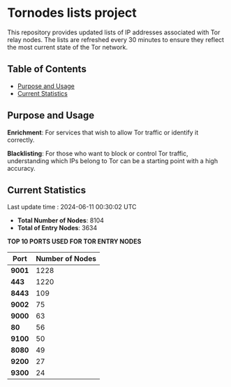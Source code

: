 # Tornodes lists project

This repository provides updated lists of IP addresses associated with Tor relay nodes. The lists are refreshed every 30 minutes to ensure they reflect the most current state of the Tor network.

## Table of Contents

- [Purpose and Usage](#purpose-and-usage)
- [Current Statistics](#current-statistics)


## Purpose and Usage

**Enrichment**: For services that wish to allow Tor traffic or identify it correctly.

**Blacklisting**: For those who want to block or control Tor traffic, understanding which IPs belong to Tor can be a starting point with a high accuracy.

## Current Statistics

Last update time : 2024-06-11 00:30:02 UTC

- **Total Number of Nodes**: 8104
- **Total of Entry Nodes**: 3634

**TOP 10 PORTS USED FOR TOR ENTRY NODES**

| **Port** | **Number of Nodes** |
|------|-----------------|
| **9001**   | 1228  |
| **443**   | 1220  |
| **8443**   | 109  |
| **9002**   | 75  |
| **9000**   | 63  |
| **80**   | 56  |
| **9100**   | 50  |
| **8080**   | 49  |
| **9200**   | 27  |
| **9300**   | 24  |

